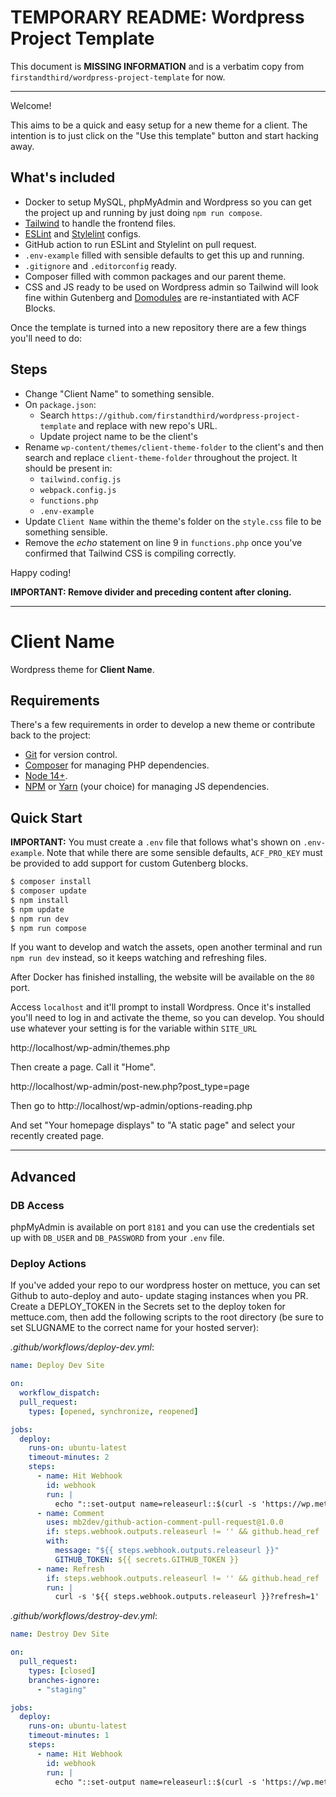 # TEMPORARY README: Wordpress Project Template

This document is **MISSING INFORMATION** and is a verbatim copy from `firstandthird/wordpress-project-template` for now.

---

Welcome!

This aims to be a quick and easy setup for a new theme for a client. The intention is to just click on the "Use this template" button and start hacking away.

## What's included

- Docker to setup MySQL, phpMyAdmin and Wordpress so you can get the project up and running by just doing `npm run compose`.
- [Tailwind](https://tailwindcss.com/) to handle the frontend files.
- [ESLint](https://eslint.org/) and [Stylelint](https://stylelint.io/) configs.
- GitHub action to run ESLint and Stylelint on pull request.
- `.env-example` filled with sensible defaults to get this up and running.
- `.gitignore` and `.editorconfig` ready.
- Composer filled with common packages and our parent theme.
- CSS and JS ready to be used on Wordpress admin so Tailwind will look fine within Gutenberg and [Domodules](https://github.com/firstandthird/domodule) are re-instantiated with ACF Blocks.

Once the template is turned into a new repository there are a few things you'll need to do:

## Steps

- Change "Client Name" to something sensible.
- On `package.json`:
  - Search `https://github.com/firstandthird/wordpress-project-template` and replace with new repo's URL.
  - Update project name to be the client's
- Rename `wp-content/themes/client-theme-folder` to the client's and then search and replace `client-theme-folder` throughout the project. It should be present in:
  - `tailwind.config.js`
  - `webpack.config.js`
  - `functions.php`
  - `.env-example`
- Update `Client Name` within the theme's folder on the `style.css` file to be something sensible.
- Remove the _echo_ statement on line 9 in `functions.php` once you've confirmed that Tailwind CSS is compiling correctly.

Happy coding!

**IMPORTANT: Remove divider and preceding content after cloning.**

---

# Client Name

Wordpress theme for **Client Name**.

## Requirements

There's a few requirements in order to develop a new theme or contribute back to the project:

- [Git](https://git-scm.com/) for version control.
- [Composer](https://getcomposer.org/) for managing PHP dependencies.
- [Node 14+](https://nodejs.org).
- [NPM](https://www.npmjs.com/) or [Yarn](https://yarnpkg.com/en/) (your choice) for managing JS dependencies.

## Quick Start

**IMPORTANT:** You must create a `.env` file that follows what's shown on `.env-example`. Note that while there are some sensible defaults, `ACF_PRO_KEY` must be provided to add support for custom Gutenberg blocks.

```bash
$ composer install
$ composer update
$ npm install
$ npm update
$ npm run dev
$ npm run compose
```

If you want to develop and watch the assets, open another terminal and run `npm run dev` instead, so it keeps watching and refreshing files.

After Docker has finished installing, the website will be available on the `80` port.

Access `localhost` and it'll prompt to install Wordpress. Once it's installed you'll need to log in and activate the theme, so you can develop. You should use whatever your setting is for the variable within `SITE_URL`

http://localhost/wp-admin/themes.php

Then create a page. Call it "Home".

http://localhost/wp-admin/post-new.php?post_type=page

Then go to http://localhost/wp-admin/options-reading.php

And set "Your homepage displays" to "A static page" and select your recently created page.

---

## Advanced

### DB Access

phpMyAdmin is available on port `8181` and you can use the credentials set up with `DB_USER` and `DB_PASSWORD` from your `.env` file.

### Deploy Actions

If you've added your repo to our wordpress hoster on mettuce, you can set Github to auto-deploy and auto-
update staging instances when you PR. Create a DEPLOY_TOKEN in the Secrets set to the deploy token for
mettuce.com, then add the following scripts to the root directory (be sure to set SLUGNAME to the correct
name for your hosted server):

_.github/workflows/deploy-dev.yml_:

```yml
name: Deploy Dev Site

on:
  workflow_dispatch:
  pull_request:
    types: [opened, synchronize, reopened]

jobs:
  deploy:
    runs-on: ubuntu-latest
    timeout-minutes: 2
    steps:
      - name: Hit Webhook
        id: webhook
        run: |
          echo "::set-output name=releaseurl::$(curl -s 'https://wp.mettuce.com/deploy.php?token=${{ secrets.DEPLOY_TOKEN }}&site=<<SLUGNAME>>&branch=${{ github.head_ref }}&ref=${{ github.ref }}')"
      - name: Comment
        uses: mb2dev/github-action-comment-pull-request@1.0.0
        if: steps.webhook.outputs.releaseurl != '' && github.head_ref != ''
        with:
          message: "${{ steps.webhook.outputs.releaseurl }}"
          GITHUB_TOKEN: ${{ secrets.GITHUB_TOKEN }}
      - name: Refresh
        if: steps.webhook.outputs.releaseurl != '' && github.head_ref != ''
        run: |
          curl -s '${{ steps.webhook.outputs.releaseurl }}?refresh=1'
```

_.github/workflows/destroy-dev.yml_:

```yml
name: Destroy Dev Site

on:
  pull_request:
    types: [closed]
    branches-ignore:
      - "staging"

jobs:
  deploy:
    runs-on: ubuntu-latest
    timeout-minutes: 1
    steps:
      - name: Hit Webhook
        id: webhook
        run: |
          echo "::set-output name=releaseurl::$(curl -s 'https://wp.mettuce.com/destroy.php?token=${{ secrets.DEPLOY_TOKEN }}&site=<<SLUGNAME>>&branch=${{ github.head_ref }}')"
```

